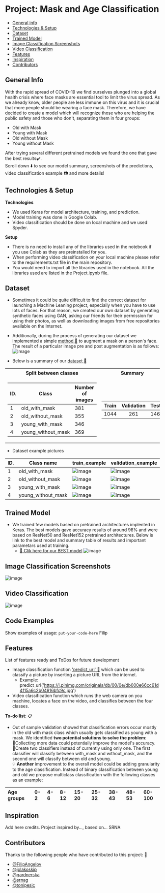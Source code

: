 # Project: Mask and Age Classification 
* [General info](#general-info)
* [Technologies & Setup](#technologies-&-setup)
* [Dataset](#dataset)
* [Trained Model](#trained-model) 
* [Image Classification Screenshots](#image-classification-screenshots)
* [Video Classification](#video-classification)
* [Features](#features)
* [Inspiration](#inspiration)
* [Contributors](#contributors)


## General Info
With the rapid spread of COVID-19 we find ourselves plunged into a global health crisis where face masks are essential tool to limit the virus spread. As we already know, older people are less immune on this virus and it is crucial that more people should be wearing a face mask. Therefore, we have decided to create a model which will recognize those who are helping the public safety and those who don't, separating them in four groups:

* Old with Mask 
* Young with Mask
* Old without Mask
* Young without Mask

After trying several different pretrained models we found the one that gave the best results:heavy_check_mark:. <br/>
Scroll down :arrow_down: to see our model summary, screenshots of the predictions, video classification example :camera: and more details!

## Technologies & Setup
**Technologies**
* We used Keras for model architecture, training, and prediction.
* Model training was done in Google Colab.
* Video classification should be done on local machine and we used Spyder.

**Setup**
* There is no need to install any of the libraries used in the notebook if you use Colab as they are preinstalled for you. 
* When performing video classification on your local machine please refer to the requirements.txt file in the main repository.  
* You would need to import all the libraries used in the notebook. All the libraries used are listed in the Project.ipynb file.


## Dataset
* Sometimes it could be quite difficult to find the correct dataset for launching a Machine Leaning project, especially when you have to use lots of faces. For that reason, we created our own dataset by generating synthetic faces using GAN, asking our friends for their permission for using their photos, as well as downloading images from free repositories available on the Internet. 
* Additionally, during the process of generating our dataset we implemented a simple [method :link:](https://github.com/FilipAngelov/Mask_and_Age_Classification/tree/master/code_mask_on_face) to augment a mask on a person's face. The result of a particular image pre and post augmentation is as follows:
![image](https://github.com/FilipAngelov/Mask_and_Age_Classification/blob/master/other/face_augmentation.png)

* Below is a summary of our [dataset :link:](https://drive.google.com/file/d/14RjXeKji5mtuWSB7Xbvnq4kWDeDpLGjj/view?usp=sharing)
<table>
<tr><th> Split between classes </th><th> Summary </th></tr>
<tr><td>

| ID.  | Class  | Number of images |
| ------------- | ------------- | ------------- |
|1 | old_with_mask  | 381 |
|2| old_without_mask |  355 |
|3| young_with_mask  | 346  |
|4| young_without_mask  | 369 |

</td><td>

|Train|Validation|Test| 
|--|:--:|--|
|1044|261|146|
</td></tr> </table>


* Dataset example pictures  

| ID.  | Class name  | train_example | validation_example | test_example |
| ------------- | ------------- | ------------- | ------------- | ------------- |
|1 | old_with_mask  | ![image](https://github.com/FilipAngelov/Mask_and_Age_Classification/blob/master/other/train_old_with_mask.png) | ![image](https://github.com/FilipAngelov/Mask_and_Age_Classification/blob/master/other/val_old_with_mask.png) | ![image](https://github.com/FilipAngelov/Mask_and_Age_Classification/blob/master/other/test_old_with_mask.png) |
|2| old_without_mask |  ![image](https://github.com/FilipAngelov/Mask_and_Age_Classification/blob/master/other/train_old_without_mask.png) | ![image](https://github.com/FilipAngelov/Mask_and_Age_Classification/blob/master/other/val_old_without_mask.png) | ![image](https://github.com/FilipAngelov/Mask_and_Age_Classification/blob/master/other/test_old_without_mask.png) |
|3| young_with_mask  | ![image](https://github.com/FilipAngelov/Mask_and_Age_Classification/blob/master/other/train_young_with_mask.png)  | ![image](https://github.com/FilipAngelov/Mask_and_Age_Classification/blob/master/other/val_young_with_mask.png) | ![image](https://github.com/FilipAngelov/Mask_and_Age_Classification/blob/master/other/test_young_with_mask.png) |
|4| young_without_mask  | ![image](https://github.com/FilipAngelov/Mask_and_Age_Classification/blob/master/other/train_young_without_mask.png) | ![image](https://github.com/FilipAngelov/Mask_and_Age_Classification/blob/master/other/val_young_without_mask.png) | ![image](https://github.com/FilipAngelov/Mask_and_Age_Classification/blob/master/other/test_young_without_mask.png) |

## Trained Model
* We trained few models based on pretrained architectures implented in Keras. The best models gave accuracy results of around 98% and were based on ResNet50 and ResNet152 pretrained architectures. Below is link to the best model and summary table of results and important parametars used at training.
  * [:link: Clik here for our BEST model](https://drive.google.com/file/d/1gRgRUPW7TaYpF2wXa5eTRINbXx3vCs9n/view?usp=sharing)
  ![image](https://github.com/FilipAngelov/Mask_and_Age_Classification/blob/master/other/model_summaries.png)

## Image Classification Screenshots
![image](https://github.com/FilipAngelov/Mask_and_Age_Classification/blob/master/other/Presentation1.png)

## Video Classification
![image](https://github.com/FilipAngelov/Mask_and_Age_Classification/blob/master/other/gif-petar.gif)

## Code Examples
Show examples of usage:
`put-your-code-here`
Filip

## Features
List of features ready and ToDos for future development
* Image classification function ['predict_url' :link:](https://github.com/FilipAngelov/Mask_and_Age_Classification/blob/master/predict_url.ipynb) which can be used to classify a picture by inserting a picture URL from the internet.
  * Example: predict_url('https://i.pinimg.com/originals/db/00/0e/db000e66cc61d4f15a6c2b04916bfc9c.jpg')
* Video classification function which runs the web camera on you machine, locates a face on the video, and classifies between the four classes.

**To-do list:** :clipboard:
* Out of sample validation showed that classification errors occur mostly in the old with mask class which usually gets classified as young with a mask. We identified **two potential solutions to solve the problem**:<br/>
   :small_orange_diamond:Collecting more data could potentially improve the model's accuracy.<br/>
   :small_orange_diamond:Create two classifiers instead of currently using only one. The first classifier will classify between with_mask and without_mask, and the second one will classify between old and young.<br/>
:bulb: **Another** improvement to the overall model could be adding granularity to the age classification. Instead of binary classification between young and old we propose multiclass classification with the following classes as an example:

|**Age groups**  | 0-2 | 4-6 | 8-12|15-20|25-32|38-43|48-53|60-100|
| :------ | :-------- | :-------- | :------ | :------ | :------ | :------ | :------ | :------ |


## Inspiration
Add here credits. Project inspired by..., based on...
SRNA

## Contributors

Thanks to the following people who have contributed to this project: :raised_hands:

* [@FilipAngelov](https://github.com/FilipAngelov) 
* [@jolakoskip](https://github.com/jolakoskip) 
* [@gardnerska](https://github.com/gardnerska) 
* [@srnag](https://github.com/srnag)
* [@tonipesic](https://github.com/tonipesic)
